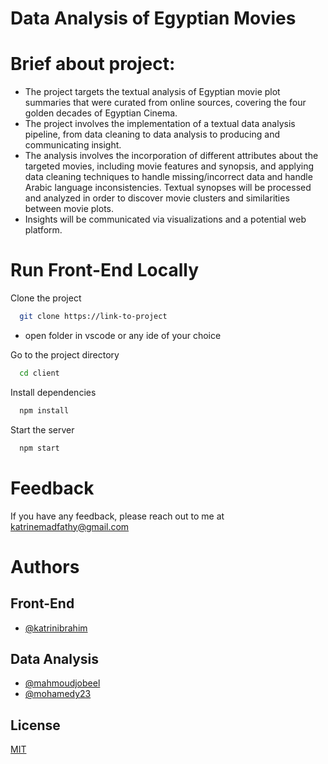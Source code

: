 # Data Analysis of Egyptian Movies


# Brief about project:
- The project targets the textual analysis of Egyptian movie plot
  summaries that were curated from online sources, covering the four golden decades
  of Egyptian Cinema.
- The project involves the implementation of a textual data analysis pipeline, from
  data cleaning to data analysis to producing and communicating insight.
- The analysis involves the incorporation of different attributes about the targeted
  movies, including movie features and synopsis, and applying data cleaning
  techniques to handle missing/incorrect data and handle Arabic language
  inconsistencies. Textual synopses will be processed and analyzed in order to
  discover movie clusters and similarities between movie plots.
- Insights will be communicated via visualizations and a potential web platform.


# Run Front-End Locally

Clone the project

```bash
  git clone https://link-to-project
```

- open folder in vscode or any ide of your choice 

Go to the project directory

```bash
  cd client
```

Install dependencies

```bash
  npm install
```

Start the server

```bash
  npm start
```

# Feedback

If you have any feedback, please reach out to me at katrinemadfathy@gmail.com


# Authors

## Front-End
- [@katrinibrahim](https://github.com/katrin-ibrahim)

## Data Analysis
- [@mahmoudjobeel](https://github.com/mahmoudjobeel1)
- [@mohamedy23](https://github.com/mohamedy23)



## License

[MIT](https://choosealicense.com/licenses/mit/)




